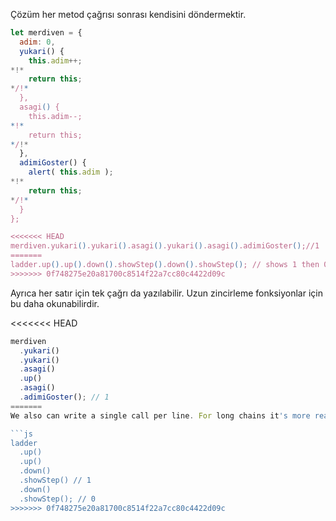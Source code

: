 Çözüm her metod çağrısı sonrası kendisini döndermektir.

```js run
let merdiven = {
  adim: 0,
  yukari() {
    this.adim++;
*!*
    return this;
*/!*
  },
  asagi() {
    this.adim--;
*!*
    return this;
*/!*
  },
  adimiGoster() {
    alert( this.adim );
*!*
    return this;
*/!*
  }
};

<<<<<<< HEAD
merdiven.yukari().yukari().asagi().yukari().asagi().adimiGoster();//1
=======
ladder.up().up().down().showStep().down().showStep(); // shows 1 then 0
>>>>>>> 0f748275e20a81700c8514f22a7cc80c4422d09c
```
Ayrıca her satır için tek çağrı da yazılabilir. Uzun zincirleme fonksiyonlar için bu daha okunabilirdir.

<<<<<<< HEAD
```js 
merdiven
  .yukari()
  .yukari()
  .asagi()
  .up()
  .asagi()
  .adimiGoster(); // 1
=======
We also can write a single call per line. For long chains it's more readable:

```js
ladder
  .up()
  .up()
  .down()
  .showStep() // 1
  .down()
  .showStep(); // 0
>>>>>>> 0f748275e20a81700c8514f22a7cc80c4422d09c
```
